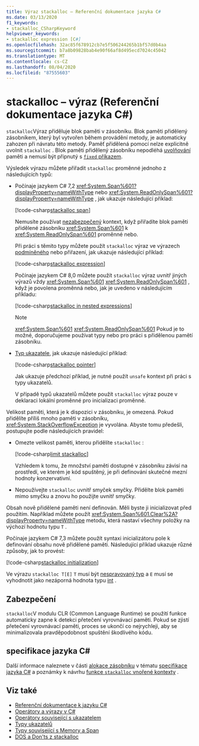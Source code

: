 ```yaml
---
title: Výraz stackalloc – Referenční dokumentace jazyka C#
ms.date: 03/13/2020
f1_keywords:
- stackalloc_CSharpKeyword
helpviewer_keywords:
- stackalloc expression [C#]
ms.openlocfilehash: 32ac85f678912cb7e5f506244265b1bf57d0b4aa
ms.sourcegitcommit: b7a8b09828bab4e90f66af8d495ecd7024c45042
ms.translationtype: MT
ms.contentlocale: cs-CZ
ms.lasthandoff: 08/04/2020
ms.locfileid: "87555603"
---
```

# <a name="stackalloc-expression-c-reference"></a>stackalloc – výraz (Referenční dokumentace jazyka C#)

`stackalloc`Výraz přiděluje blok paměti v zásobníku. Blok paměti přidělený zásobníkem, který byl vytvořen během provádění metody, je automaticky zahozen při návratu této metody. Paměť přidělená pomocí nelze explicitně uvolnit `stackalloc` . Blok paměti přidělený zásobníku nepodléhá [uvolňování](../../../standard/garbage-collection/index.md) paměti a nemusí být připnutý s [ `fixed` příkazem](../keywords/fixed-statement.md).

Výsledek výrazu můžete přiřadit `stackalloc` proměnné jednoho z následujících typů:

- Počínaje jazykem C# 7,2 <xref:System.Span%601?displayProperty=nameWithType> nebo <xref:System.ReadOnlySpan%601?displayProperty=nameWithType> , jak ukazuje následující příklad:

  [!code-csharp[stackalloc span](snippets/StackallocOperator.cs#AssignToSpan)]

  Nemusíte používat [nezabezpečený](../keywords/unsafe.md) kontext, když přiřadíte blok paměti přidělené zásobníku <xref:System.Span%601> k <xref:System.ReadOnlySpan%601> proměnné nebo.

  Při práci s těmito typy můžete použít `stackalloc` výraz ve výrazech [podmíněného](conditional-operator.md) nebo přiřazení, jak ukazuje následující příklad:

  [!code-csharp[stackalloc expression](snippets/StackallocOperator.cs#AsExpression)]

  Počínaje jazykem C# 8,0 můžete použít `stackalloc` výraz uvnitř jiných výrazů vždy <xref:System.Span%601> <xref:System.ReadOnlySpan%601> , když je povolena proměnná nebo, jak je uvedeno v následujícím příkladu:

  [!code-csharp[stackalloc in nested expressions](snippets/StackallocOperator.cs#Nested)]

  > [!NOTE]
  > <xref:System.Span%601> <xref:System.ReadOnlySpan%601> Pokud je to možné, doporučujeme používat typy nebo pro práci s přidělenou pamětí zásobníku.

- [Typ ukazatele](../../programming-guide/unsafe-code-pointers/pointer-types.md), jak ukazuje následující příklad:

  [!code-csharp[stackalloc pointer](snippets/StackallocOperator.cs#AssignToPointer)]

  Jak ukazuje předchozí příklad, je nutné použít `unsafe` kontext při práci s typy ukazatelů.

  V případě typů ukazatelů můžete použít `stackalloc` výraz pouze v deklaraci lokální proměnné pro inicializaci proměnné.

Velikost paměti, která je k dispozici v zásobníku, je omezená. Pokud přidělíte příliš mnoho paměti v zásobníku, <xref:System.StackOverflowException> je vyvolána. Abyste tomu předešli, postupujte podle následujících pravidel:

- Omezte velikost paměti, kterou přidělíte `stackalloc` :

  [!code-csharp[limit stackalloc](snippets/StackallocOperator.cs#LimitStackalloc)]

  Vzhledem k tomu, že množství paměti dostupné v zásobníku závisí na prostředí, ve kterém je kód spuštěný, je při definování skutečné mezní hodnoty konzervativní.

- Nepoužívejte `stackalloc` uvnitř smyček smyčky. Přidělte blok paměti mimo smyčku a znovu ho použijte uvnitř smyčky.

Obsah nově přidělené paměti není definován. Měli byste ji inicializovat před použitím. Například můžete použít <xref:System.Span%601.Clear%2A?displayProperty=nameWithType> metodu, která nastaví všechny položky na výchozí hodnotu typu `T` .

Počínaje jazykem C# 7,3 můžete použít syntaxi inicializátoru pole k definování obsahu nově přidělené paměti. Následující příklad ukazuje různé způsoby, jak to provést:

[!code-csharp[stackalloc initialization](snippets/StackallocOperator.cs#StackallocInit)]

Ve výrazu `stackalloc T[E]` `T` musí být [nespravovaný typ](../builtin-types/unmanaged-types.md) a `E` musí se vyhodnotit jako nezáporná hodnota typu [int](../builtin-types/integral-numeric-types.md) .

## <a name="security"></a>Zabezpečení

`stackalloc`V modulu CLR (Common Language Runtime) se použití funkce automaticky zapne k detekci přetečení vyrovnávací paměti. Pokud se zjistí přetečení vyrovnávací paměti, proces se ukončí co nejrychleji, aby se minimalizovala pravděpodobnost spuštění škodlivého kódu.

## <a name="c-language-specification"></a>specifikace jazyka C#

Další informace naleznete v části [alokace zásobníku](~/_csharplang/spec/unsafe-code.md#stack-allocation) v tématu [specifikace jazyka C#](~/_csharplang/spec/introduction.md) a poznámky k návrhu [funkce `stackalloc` vnořené kontexty](~/_csharplang/proposals/csharp-8.0/nested-stackalloc.md) .

## <a name="see-also"></a>Viz také

- [Referenční dokumentace k jazyku C#](../index.md)
- [Operátory a výrazy v C#](index.md)
- [Operátory související s ukazatelem](pointer-related-operators.md)
- [Typy ukazatelů](../../programming-guide/unsafe-code-pointers/pointer-types.md)
- [Typy související s Memory a Span](../../../standard/memory-and-spans/index.md)
- [DOS a Don'ts z stackalloc](https://vcsjones.dev/2020/02/24/stackalloc/)
